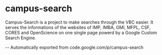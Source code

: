 # campus-search

Campus-Search is a project to make searches through the VBC easier.
It serves the informations of the websites of IMP, IMBA, GMI, MFPL, CSF, CORES and OpenScience on one single page powerd by a Google Custom Search Engine.

--
Automatically exported from code.google.com/p/campus-search
